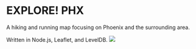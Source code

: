 EXPLORE! PHX
============
A hiking and running map focusing on Phoenix and the surrounding area.

Written in Node.js, Leaflet, and LevelDB.
<img src="https://travis-ci.org/accraze/explorePHX.svg?branch=master"/>
